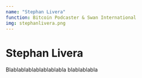 ```yaml
---
name: "Stephan Livera"
function: Bitcoin Podcaster & Swan International
img: stephanlivera.png
---
```


# Stephan Livera
 
Blablablablablablablabla
blablablabla

